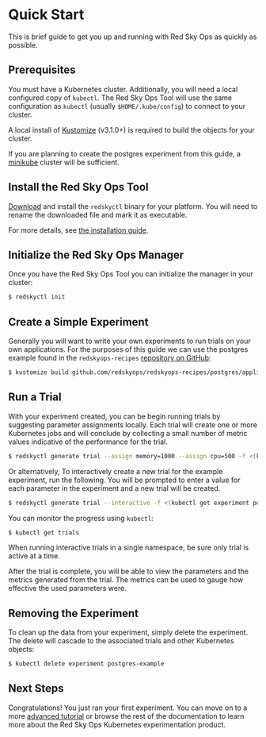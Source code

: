 # Quick Start

This is brief guide to get you up and running with Red Sky Ops as quickly as possible.

## Prerequisites

You must have a Kubernetes cluster. Additionally, you will need a local configured copy of `kubectl`. The Red Sky Ops Tool will use the same configuration as `kubectl` (usually `$HOME/.kube/config`) to connect to your cluster.

A local install of [Kustomize](https://github.com/kubernetes-sigs/kustomize/releases) (v3.1.0+) is required to build the objects for your cluster.

If you are planning to create the postgres experiment from this guide, a [minikube](https://kubernetes.io/docs/setup/learning-environment/minikube/) cluster will be sufficient.

## Install the Red Sky Ops Tool

[Download](https://github.com/redskyops/redskyops-controller/releases) and install the `redskyctl` binary for your platform. You will need to rename the downloaded file and mark it as executable.

For more details, see [the installation guide](install.md).

## Initialize the Red Sky Ops Manager

Once you have the Red Sky Ops Tool you can initialize the manager in your cluster:

```sh
$ redskyctl init
```

## Create a Simple Experiment

Generally you will want to write your own experiments to run trials on your own applications. For the purposes of this guide we can use the postgres example found in the `redskyops-recipes` [repository on GitHub](https://github.com/redskyops/redskyops-recipes/tree/master/postgres):

```sh
$ kustomize build github.com/redskyops/redskyops-recipes/postgres/application | kubectl apply -f -
```

## Run a Trial

With your experiment created, you can be begin running trials by suggesting parameter assignments locally. Each trial will create one or more Kubernetes jobs and will conclude by collecting a small number of metric values indicative of the performance for the trial.

```sh
$ redskyctl generate trial --assign memory=1000 --assign cpu=500 -f <(kubectl get experiment postgres-example -o yaml)  | kubectl create -f -
```

Or alternatively, To interactively create a new trial for the example experiment, run the following.
You will be prompted to enter a value for each parameter in the experiment and a new trial will be created.

```sh
$ redskyctl generate trial --interactive -f <(kubectl get experiment postgres-example -o yaml)
```

You can monitor the progress using `kubectl`:

```sh
$ kubectl get trials
```

When running interactive trials in a single namespace, be sure only trial is active at a time.

After the trial is complete, you will be able to view the parameters and the metrics generated from the trial. The metrics can be used to gauge how effective the used parameters were.

## Removing the Experiment

To clean up the data from your experiment, simply delete the experiment. The delete will cascade to the associated trials and other Kubernetes objects:

```sh
$ kubectl delete experiment postgres-example
```

## Next Steps

Congratulations! You just ran your first experiment. You can move on to a more [advanced tutorial](tutorial.md) or browse the rest of the documentation to learn more about the Red Sky Ops Kubernetes experimentation product.
